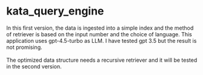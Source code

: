 # kata_query_engine
In this first version, the data is ingested into a simple index and the method of retriever is based on the input number and the choice of language. This application uses gpt-4.5-turbo as LLM. I have tested gpt 3.5 but the result is not promising. <br> <br>
The optimized data structure needs a recursive retriever and it will be tested in the second version.
